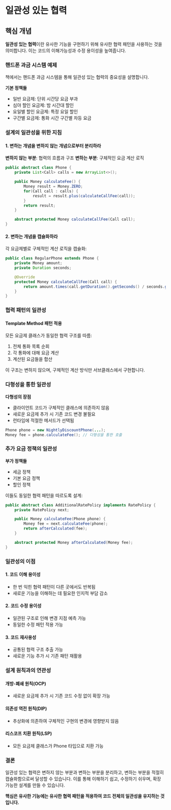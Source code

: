 # 일관성 있는 협력

## 핵심 개념

**일관성 있는 협력**이란 유사한 기능을 구현하기 위해 유사한 협력 패턴을 사용하는 것을 의미합니다. 이는 코드의 이해가능성과 수정 용이성을 높여줍니다.

### 핸드폰 과금 시스템 예제

책에서는 핸드폰 과금 시스템을 통해 일관성 있는 협력의 중요성을 설명합니다.

**기본 정책들**

- 일반 요금제: 단위 시간당 요금 부과
- 심야 할인 요금제: 밤 시간대 할인
- 요일별 할인 요금제: 특정 요일 할인
- 구간별 요금제: 통화 시간 구간별 차등 요금

### 설계의 일관성을 위한 지침

#### 1. 변하는 개념을 변하지 않는 개념으로부터 분리하라

**변하지 않는 부분**: 협력의 흐름과 구조
**변하는 부분**: 구체적인 요금 계산 로직

```java
public abstract class Phone {
    private List<Call> calls = new ArrayList<>();

    public Money calculateFee() {
        Money result = Money.ZERO;
        for(Call call : calls) {
            result = result.plus(calculateCallFee(call));
        }
        return result;
    }

    abstract protected Money calculateCallFee(Call call);
}
```

#### 2. 변하는 개념을 캡슐화하라

각 요금제별로 구체적인 계산 로직을 캡슐화:

```java
public class RegularPhone extends Phone {
    private Money amount;
    private Duration seconds;

    @Override
    protected Money calculateCallFee(Call call) {
        return amount.times(call.getDuration().getSeconds() / seconds.getSeconds());
    }
}
```

### 협력 패턴의 일관성

#### Template Method 패턴 적용

모든 요금제 클래스가 동일한 협력 구조를 따름:

1. 전체 통화 목록 순회
2. 각 통화에 대해 요금 계산
3. 계산된 요금들을 합산

이 구조는 변하지 않으며, 구체적인 계산 방식만 서브클래스에서 구현합니다.

### 다형성을 통한 일관성

**다형성의 장점**

- 클라이언트 코드가 구체적인 클래스에 의존하지 않음
- 새로운 요금제 추가 시 기존 코드 변경 불필요
- 런타임에 적절한 메서드가 선택됨

```java
Phone phone = new NightlyDiscountPhone(...);
Money fee = phone.calculateFee(); // 다형성을 통한 호출
```

### 추가 요금 정책의 일관성

**부가 정책들**

- 세금 정책
- 기본 요금 정책
- 할인 정책

이들도 동일한 협력 패턴을 따르도록 설계:

```java
public abstract class AdditionalRatePolicy implements RatePolicy {
    private RatePolicy next;

    public Money calculateFee(Phone phone) {
        Money fee = next.calculateFee(phone);
        return afterCalculated(fee);
    }

    abstract protected Money afterCalculated(Money fee);
}
```

### 일관성의 이점

#### 1. 코드 이해 용이성

- 한 번 익힌 협력 패턴이 다른 곳에서도 반복됨
- 새로운 기능을 이해하는 데 필요한 인지적 부담 감소

#### 2. 코드 수정 용이성

- 일관된 구조로 인해 변경 지점 예측 가능
- 동일한 수정 패턴 적용 가능

#### 3. 코드 재사용성

- 공통된 협력 구조 추출 가능
- 새로운 기능 추가 시 기존 패턴 재활용

### 설계 원칙과의 연관성

#### 개방-폐쇄 원칙(OCP)

- 새로운 요금제 추가 시 기존 코드 수정 없이 확장 가능

#### 의존성 역전 원칙(DIP)

- 추상화에 의존하여 구체적인 구현의 변경에 영향받지 않음

#### 리스코프 치환 원칙(LSP)

- 모든 요금제 클래스가 Phone 타입으로 치환 가능

### 결론

일관성 있는 협력은 변하지 않는 부분과 변하는 부분을 분리하고, 변하는 부분을 적절히 캡슐화함으로써 달성할 수 있습니다. 이를 통해 이해하기 쉽고, 수정하기 쉬우며, 확장 가능한 설계를 만들 수 있습니다.

**핵심은 유사한 기능에는 유사한 협력 패턴을 적용하여 코드 전체의 일관성을 유지하는 것입니다.**
